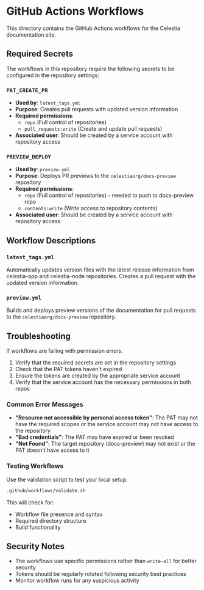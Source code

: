 # GitHub Actions Workflows

This directory contains the GitHub Actions workflows for the Celestia documentation site.

## Required Secrets

The workflows in this repository require the following secrets to be configured in the repository settings:

### `PAT_CREATE_PR`
- **Used by**: `latest_tags.yml`
- **Purpose**: Creates pull requests with updated version information
- **Required permissions**:
  - `repo` (Full control of repositories)
  - `pull_requests:write` (Create and update pull requests)
- **Associated user**: Should be created by a service account with repository access

### `PREVIEW_DEPLOY` 
- **Used by**: `preview.yml`
- **Purpose**: Deploys PR previews to the `celestiaorg/docs-preview` repository
- **Required permissions**:
  - `repo` (Full control of repositories) - needed to push to docs-preview repo
  - `contents:write` (Write access to repository contents)
- **Associated user**: Should be created by a service account with repository access

## Workflow Descriptions

### `latest_tags.yml`
Automatically updates version files with the latest release information from celestia-app and celestia-node repositories. Creates a pull request with the updated version information.

### `preview.yml`
Builds and deploys preview versions of the documentation for pull requests to the `celestiaorg/docs-preview` repository.

## Troubleshooting

If workflows are failing with permission errors:

1. Verify that the required secrets are set in the repository settings
2. Check that the PAT tokens haven't expired
3. Ensure the tokens are created by the appropriate service account
4. Verify that the service account has the necessary permissions in both repos

### Common Error Messages

- **"Resource not accessible by personal access token"**: The PAT may not have the required scopes or the service account may not have access to the repository
- **"Bad credentials"**: The PAT may have expired or been revoked
- **"Not Found"**: The target repository (docs-preview) may not exist or the PAT doesn't have access to it

### Testing Workflows

Use the validation script to test your local setup:
```bash
.github/workflows/validate.sh
```

This will check for:
- Workflow file presence and syntax
- Required directory structure
- Build functionality

## Security Notes

- The workflows use specific permissions rather than `write-all` for better security
- Tokens should be regularly rotated following security best practices
- Monitor workflow runs for any suspicious activity